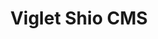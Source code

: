 ---
layout: solution
title: Viglet Shio CMS
status: stable
order: 3
identifier: shio
permalink: /shio/
get-started: https://docs.viglet.com/shio/
github: https://github.com/ShioCMS/shio
github-org: ShioCMS
release: 0.3.8
main-color: tomato
logo-acronym: Sh
logo-section: CMS
short-name: Shio CMS
full-name: Viglet Shio CMS
description: Model Content, Use GraphQL and Create Site using Javascript with Native Cache and Search.
github-ci-url: https://github.com/ShioCMS/shio/actions/workflows/build.yml
twitter-url: https://twitter.com/shiocms
slack-url: https://join.slack.com/t/shiocms/shared_invite/zt-pm6w20zq-ywfhQj0zf_mejan0_xXqJw
youtube-channel: https://www.youtube.com/channel/UCMOUMnOecpTV05LpLytawuw
youtube-playlist-id: PLucp-3sa10A40BeGVAvLChPwONTfQ0nmY
download-message: Download Shio CMS and create your site.
download-size: 210 MB
download-url: https://github.com/ShioCMS/shio/releases/download/v0.3.8/viglet-shio.jar
run-jar: viglet-shio.jar
run-port: 2710
app-login: admin
app-password: admin
social-image: https://avatars.githubusercontent.com/u/38250020?s=280&amp;v=4
facebook-url: https://www.facebook.com/ShioCMS
file-type: .jar
categories: ["website"]
---